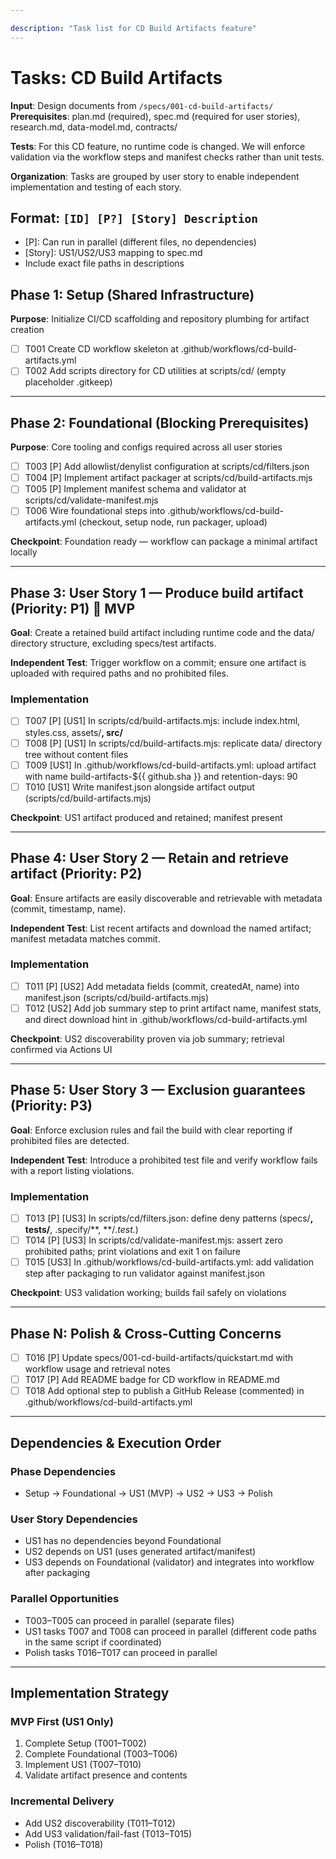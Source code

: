 ```yaml
---

description: "Task list for CD Build Artifacts feature"
---
```


# Tasks: CD Build Artifacts

**Input**: Design documents from `/specs/001-cd-build-artifacts/`
**Prerequisites**: plan.md (required), spec.md (required for user stories), research.md, data-model.md, contracts/

**Tests**: For this CD feature, no runtime code is changed. We will enforce validation via the workflow steps and manifest checks rather than unit tests.

**Organization**: Tasks are grouped by user story to enable independent implementation and testing of each story.

## Format: `[ID] [P?] [Story] Description`

- [P]: Can run in parallel (different files, no dependencies)
- [Story]: US1/US2/US3 mapping to spec.md
- Include exact file paths in descriptions

## Phase 1: Setup (Shared Infrastructure)

**Purpose**: Initialize CI/CD scaffolding and repository plumbing for artifact creation

- [ ] T001 Create CD workflow skeleton at .github/workflows/cd-build-artifacts.yml
- [ ] T002 Add scripts directory for CD utilities at scripts/cd/ (empty placeholder .gitkeep)

---

## Phase 2: Foundational (Blocking Prerequisites)

**Purpose**: Core tooling and configs required across all user stories

- [ ] T003 [P] Add allowlist/denylist configuration at scripts/cd/filters.json
- [ ] T004 [P] Implement artifact packager at scripts/cd/build-artifacts.mjs
- [ ] T005 [P] Implement manifest schema and validator at scripts/cd/validate-manifest.mjs
- [ ] T006 Wire foundational steps into .github/workflows/cd-build-artifacts.yml (checkout, setup node, run packager, upload)

**Checkpoint**: Foundation ready — workflow can package a minimal artifact locally

---

## Phase 3: User Story 1 — Produce build artifact (Priority: P1) 🎯 MVP

**Goal**: Create a retained build artifact including runtime code and the data/ directory structure, excluding specs/test artifacts.

**Independent Test**: Trigger workflow on a commit; ensure one artifact is uploaded with required paths and no prohibited files.

### Implementation

- [ ] T007 [P] [US1] In scripts/cd/build-artifacts.mjs: include index.html, styles.css, assets/**, src/**
- [ ] T008 [P] [US1] In scripts/cd/build-artifacts.mjs: replicate data/ directory tree without content files
- [ ] T009 [US1] In .github/workflows/cd-build-artifacts.yml: upload artifact with name build-artifacts-${{ github.sha }} and retention-days: 90
- [ ] T010 [US1] Write manifest.json alongside artifact output (scripts/cd/build-artifacts.mjs)

**Checkpoint**: US1 artifact produced and retained; manifest present

---

## Phase 4: User Story 2 — Retain and retrieve artifact (Priority: P2)

**Goal**: Ensure artifacts are easily discoverable and retrievable with metadata (commit, timestamp, name).

**Independent Test**: List recent artifacts and download the named artifact; manifest metadata matches commit.

### Implementation

- [ ] T011 [P] [US2] Add metadata fields (commit, createdAt, name) into manifest.json (scripts/cd/build-artifacts.mjs)
- [ ] T012 [US2] Add job summary step to print artifact name, manifest stats, and direct download hint in .github/workflows/cd-build-artifacts.yml

**Checkpoint**: US2 discoverability proven via job summary; retrieval confirmed via Actions UI

---

## Phase 5: User Story 3 — Exclusion guarantees (Priority: P3)

**Goal**: Enforce exclusion rules and fail the build with clear reporting if prohibited files are detected.

**Independent Test**: Introduce a prohibited test file and verify workflow fails with a report listing violations.

### Implementation

- [ ] T013 [P] [US3] In scripts/cd/filters.json: define deny patterns (specs/**, tests/**, .specify/**, **/*.test.*)
- [ ] T014 [P] [US3] In scripts/cd/validate-manifest.mjs: assert zero prohibited paths; print violations and exit 1 on failure
- [ ] T015 [US3] In .github/workflows/cd-build-artifacts.yml: add validation step after packaging to run validator against manifest.json

**Checkpoint**: US3 validation working; builds fail safely on violations

---

## Phase N: Polish & Cross-Cutting Concerns

- [ ] T016 [P] Update specs/001-cd-build-artifacts/quickstart.md with workflow usage and retrieval notes
- [ ] T017 [P] Add README badge for CD workflow in README.md
- [ ] T018 Add optional step to publish a GitHub Release (commented) in .github/workflows/cd-build-artifacts.yml

---

## Dependencies & Execution Order

### Phase Dependencies

- Setup → Foundational → US1 (MVP) → US2 → US3 → Polish

### User Story Dependencies

- US1 has no dependencies beyond Foundational
- US2 depends on US1 (uses generated artifact/manifest)
- US3 depends on Foundational (validator) and integrates into workflow after packaging

### Parallel Opportunities

- T003–T005 can proceed in parallel (separate files)
- US1 tasks T007 and T008 can proceed in parallel (different code paths in the same script if coordinated)
- Polish tasks T016–T017 can proceed in parallel

---

## Implementation Strategy

### MVP First (US1 Only)
1. Complete Setup (T001–T002)
2. Complete Foundational (T003–T006)
3. Implement US1 (T007–T010)
4. Validate artifact presence and contents

### Incremental Delivery
- Add US2 discoverability (T011–T012)
- Add US3 validation/fail-fast (T013–T015)
- Polish (T016–T018)
